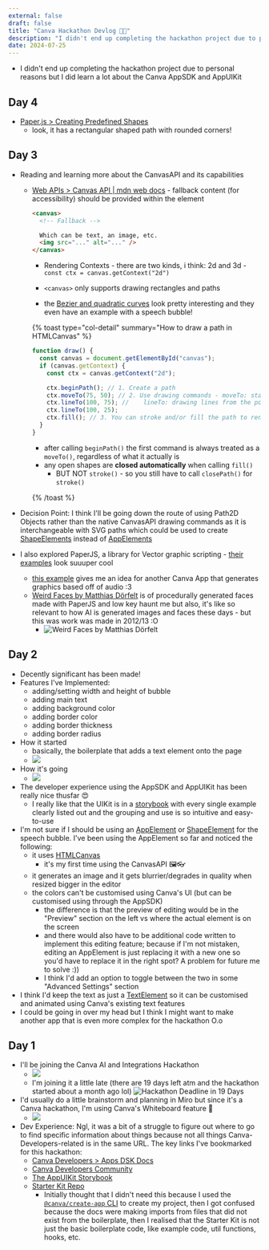 ```yaml
---
external: false
draft: false
title: "Canva Hackathon Devlog 👩‍💻"
description: "I didn't end up completing the hackathon project due to personal reasons but I did learn a lot about the Canva AppSDK and AppUIKit"
date: 2024-07-25
---
```


- I didn't end up completing the hackathon project due to personal reasons but I did learn a lot about the Canva AppSDK and AppUIKit

## Day 4
- [Paper.js > Creating Predefined Shapes](http://paperjs.org/tutorials/paths/creating-predefined-shapes/)
  - look, it has a rectangular shaped path with rounded corners!

## Day 3

- Reading and learning more about the CanvasAPI and its capabilities

  - [Web APIs > Canvas API | mdn web docs](https://developer.mozilla.org/en-US/docs/Web/API/Canvas_API) - fallback content (for accessibility) should be provided within the <canvas> element

    ```html
    <canvas>
      <!-- Fallback -->

      Which can be text, an image, etc.
      <img src="..." alt="..." />
    </canvas>
    ```

    - Rendering Contexts - there are two kinds, i think: 2d and 3d -`const ctx = canvas.getContext("2d")`

    - `<canvas>` only supports drawing rectangles and paths
    - the [Bezier and quadratic curves](https://developer.mozilla.org/en-US/docs/Web/API/Canvas_API/Tutorial/Drawing_shapes#bezier_and_quadratic_curves) look pretty interesting and they even have an example with a speech bubble!

    {% toast type="col-detail" summary="How to draw a path in HTMLCanvas" %}

    ```js
    function draw() {
      const canvas = document.getElementById("canvas");
      if (canvas.getContext) {
        const ctx = canvas.getContext("2d");

        ctx.beginPath(); // 1. Create a path
        ctx.moveTo(75, 50); // 2. Use drawing commands - moveTo: starting point for path
        ctx.lineTo(100, 75); //    lineTo: drawing lines from the point before to the argument point
        ctx.lineTo(100, 25);
        ctx.fill(); // 3. You can stroke and/or fill the path to render it
      }
    }
    ```

    - after calling `beginPath()` the first command is always treated as a `moveTo()`, regardless of what it actually is
    - any open shapes are **closed automatically** when calling `fill()`
      - BUT NOT `stroke()` - so you still have to call `closePath()` for `stroke()`

    {% /toast %}

- Decision Point: I think I'll be going down the route of using Path2D Objects rather than the native CanvasAPI drawing commands as it is interchangeable with SVG paths which could be used to create [ShapeElements](https://www.canva.dev/docs/apps/creating-shapes/) instead of [AppElements](https://www.canva.dev/docs/apps/creating-app-elements/)
- I also explored PaperJS, a library for Vector graphic scripting - [their examples](http://paperjs.org/examples/nyan-rainbow/) look suuuper cool
  - [this example](http://paperjs.org/examples/satie-liked-to-draw/) gives me an idea for another Canva App that generates graphics based off of audio :3
  - [Weird Faces by Matthias Dörfelt](https://www.mokafolio.de/works/Weird-Faces) is of procedurally generated faces made with PaperJS and low key haunt me but also, it's like so relevant to how AI is generated images and faces these days - but this was work was made in 2012/13 :O
    - ![Weird Faces by Matthias Dörfelt](https://www.mokafolio.de/thumbs/works/Weird-Faces/02-1200x763.jpg)

## Day 2

- Decently significant has been made!
- Features I've Implemented:
  - adding/setting width and height of bubble
  - adding main text
  - adding background color
  - adding border color
  - adding border thickness
  - adding border radius
- How it started
  - basically, the boilerplate that adds a text element onto the page
  - ![](/assets/other/speechy-progress-0.png)
- How it's going
  - ![](/assets/other/speechy-progress-1.gif)
- The developer experience using the AppSDK and AppUIKit has been really nice thusfar 😍
  - I really like that the UIKit is in a [storybook](https://storybook.js.org/docs) with every single example clearly listed out and the grouping and use is so intuitive and easy-to-use
- I'm not sure if I should be using an [AppElement](https://www.canva.dev/docs/apps/creating-app-elements/) or [ShapeElement](https://www.canva.dev/docs/apps/creating-shapes/) for the speech bubble. I've been using the AppElement so far and noticed the following:
  - it uses [HTMLCanvas](https://developer.mozilla.org/en-US/docs/Web/API/Canvas_API)
    - it's my first time using the CanvasAPI 🖼️👓
  - it generates an image and it gets blurrier/degrades in quality when resized bigger in the editor
  - the colors can't be customised using Canva's UI (but can be customised using through the AppSDK)
    - the difference is that the preview of editing would be in the "Preview" section on the left vs where the actual element is on the screen
    - and there would also have to be additional code written to implement this editing feature; because if I'm not mistaken, editing an AppElement is just replacing it with a new one so you'd have to replace it in the right spot? A problem for future me to solve :))
    - I think I'd add an option to toggle between the two in some "Advanced Settings" section
- I think I'd keep the text as just a [TextElement](https://www.canva.dev/docs/apps/creating-text/) so it can be customised and animated using Canva's existing text features
- I could be going in over my head but I think I might want to make another app that is even more complex for the hackathon O.o

## Day 1

- I'll be joining the Canva AI and Integrations Hackathon
  - ![](https://d112y698adiu2z.cloudfront.net/photos/production/challenge_photos/002/924/866/datas/full_width.png)
  - I'm joining it a little late (there are 19 days left atm and the hackathon started about a month ago lol)
    ![Hackathon Deadline in 19 Days](</assets/other/hackathon deadline.png>)
- I'd usually do a little brainstorm and planning in Miro but since it's a Canva hackathon, I'm using Canva's Whiteboard feature 🙌
  - ![](/assets/other/canva-hackathon-moscow.png)
- Dev Experience: Ngl, it was a bit of a struggle to figure out where to go to find specific information about things because not all things Canva-Developers-related is in the same URL. The key links I've bookmarked for this hackathon:
  - [Canva Developers > Apps DSK Docs](https://www.canva.dev/docs/apps/)
  - [Canva Developers Community](https://community.canva.dev/)
  - [The AppUIKit Storybook](https://www.canva.dev/docs/apps/app-ui-kit)
  - [Starter Kit Repo](https://github.com/canva-sdks/canva-apps-sdk-starter-kit)
    - Initially thought that I didn't need this because I used the [`@canva/create-app` CLI](https://community.canva.dev/t/introducing-canva-create-app-cli/3129) to create my project, then I got confused because the docs were making imports from files that did not exist from the boilerplate, then I realised that the Starter Kit is not just the basic boilerplate code, like example code, util functions, hooks, etc.
